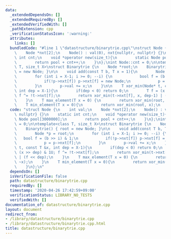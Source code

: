 ```yaml
---
data:
  _extendedDependsOn: []
  _extendedRequiredBy: []
  _extendedVerifiedWith: []
  _pathExtension: cpp
  _verificationStatusIcon: ':warning:'
  attributes:
    links: []
  bundledCode: "#line 1 \"datastructure/binarytrie.cpp\"\nstruct Node {\n    int val;\n\
    \    Node *nxt[2];\n    Node() : val(0), nxt{nullptr, nullptr} {}\n    static\
    \ int cnt;\n    void *operator new(size_t){\n        static Node pool[3000000];\n\
    \        return pool + cnt++;\n    }\n};\nint Node::cnt = 0;\n\ntemplate<class\
    \ T, size_t X>\nstruct Binarytrie {\n    Node *root;\n    Binarytrie() { root\
    \ = new Node; }\n\n    void add(const T b, T x = 1){\n        Node *p = root;\n\
    \        for (int i = X-1; i >= 0; --i) {\n            bool f = (b >> i) & 1;\n\
    \            if(!p->nxt[f]) p->nxt[f] = new Node;\n            p = p->nxt[f];\n\
    \        }\n        p->val += x;\n    }\n\n    T xor_min(Node* t, const T &x,\
    \ int dep = X-1){\n        if(dep < 0) return 0;\n        T f = (x >> dep) & 1U;\
    \ f ^= !t->nxt[f];\n        return xor_min(t->nxt[f], x, dep-1) | (f << dep);\n\
    \    }\n    T max_element(T x = 0) {\n        return xor_min(root, ~x);\n    }\n\
    \    T min_element(T x = 0){\n        return xor_min(root, x);\n    }\n};\n"
  code: "struct Node {\n    int val;\n    Node *nxt[2];\n    Node() : val(0), nxt{nullptr,\
    \ nullptr} {}\n    static int cnt;\n    void *operator new(size_t){\n        static\
    \ Node pool[3000000];\n        return pool + cnt++;\n    }\n};\nint Node::cnt\
    \ = 0;\n\ntemplate<class T, size_t X>\nstruct Binarytrie {\n    Node *root;\n\
    \    Binarytrie() { root = new Node; }\n\n    void add(const T b, T x = 1){\n\
    \        Node *p = root;\n        for (int i = X-1; i >= 0; --i) {\n         \
    \   bool f = (b >> i) & 1;\n            if(!p->nxt[f]) p->nxt[f] = new Node;\n\
    \            p = p->nxt[f];\n        }\n        p->val += x;\n    }\n\n    T xor_min(Node*\
    \ t, const T &x, int dep = X-1){\n        if(dep < 0) return 0;\n        T f =\
    \ (x >> dep) & 1U; f ^= !t->nxt[f];\n        return xor_min(t->nxt[f], x, dep-1)\
    \ | (f << dep);\n    }\n    T max_element(T x = 0) {\n        return xor_min(root,\
    \ ~x);\n    }\n    T min_element(T x = 0){\n        return xor_min(root, x);\n\
    \    }\n};\n"
  dependsOn: []
  isVerificationFile: false
  path: datastructure/binarytrie.cpp
  requiredBy: []
  timestamp: '2020-04-26 17:42:59+09:00'
  verificationStatus: LIBRARY_NO_TESTS
  verifiedWith: []
documentation_of: datastructure/binarytrie.cpp
layout: document
redirect_from:
- /library/datastructure/binarytrie.cpp
- /library/datastructure/binarytrie.cpp.html
title: datastructure/binarytrie.cpp
---
```


